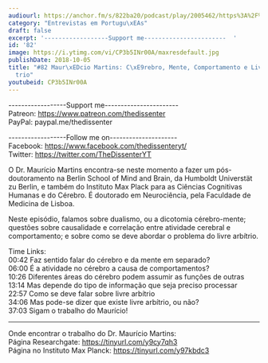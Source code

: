 ```yaml
---
audiourl: https://anchor.fm/s/822ba20/podcast/play/2005462/https%3A%2F%2Fd3ctxlq1ktw2nl.cloudfront.net%2Fproduction%2F2018-11-30%2F7706573-48000-2-37df4fe3815c.mp3
category: "Entrevistas em Portugu\xEAs"
draft: false
excerpt: '------------------Support me-----------------------  '
id: '82'
image: https://i.ytimg.com/vi/CP3b5INr00A/maxresdefault.jpg
publishDate: 2018-10-05
title: "#82 Maur\xEDcio Martins: C\xE9rebro, Mente, Comportamento e Livre Arb\xED\
  trio"
youtubeid: CP3b5INr00A
---
```

<div class="timelinks">

------------------Support me-----------------------  
Patreon: https://www.patreon.com/thedissenter  
PayPal: paypal.me/thedissenter

------------------Follow me on---------------------  
Facebook: https://www.facebook.com/thedissenteryt/  
Twitter: https://twitter.com/TheDissenterYT

O Dr. Maurício Martins encontra-se neste momento a fazer um pós-doutoramento na Berlin School of Mind and Brain, da Humboldt Universtät zu Berlin, e também do Instituto Max Plack para as Ciências Cognitivas Humanas e do Cérebro. É doutorado em Neurociência, pela Faculdade de Medicina de Lisboa.

Neste episódio, falamos sobre dualismo, ou a dicotomia cérebro-mente; questões sobre causalidade e correlação entre atividade cerebral e comportamento; e sobre como se deve abordar o problema do livre arbítrio.

Time Links:  
<time>00:42</time> Faz sentido falar do cérebro e da mente em separado?   
<time>06:00</time> É a atividade no cérebro a causa de comportamentos?      
<time>10:26</time> Diferentes áreas do cérebro podem assumir as funções de outras  
<time>13:14</time> Mas depende do tipo de informação que seja preciso processar  
<time>22:57</time> Como se deve falar sobre livre arbítrio  
<time>34:06</time> Mas pode-se dizer que existe livre arbítrio, ou não?  
<time>37:03</time> Sigam o trabalho do Maurício!

---

Onde encontrar o trabalho do Dr. Maurício Martins:  
Página Researchgate: https://tinyurl.com/y9cy7qh3  
Página no Instituto Max Planck: https://tinyurl.com/y97kbdc3
</div>

